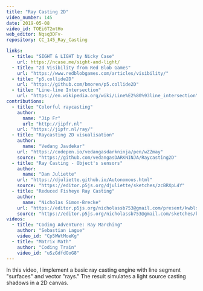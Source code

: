```yaml
---
title: "Ray Casting 2D"
video_number: 145
date: 2019-05-08
video_id: TOEi6T2mtHo
web_editor: Nqsq3DFv-
repository: CC_145_Ray_Casting

links:
  - title: "SIGHT & LIGHT by Nicky Case"
    url: https://ncase.me/sight-and-light/
  - title: "2d Visibility from Red Blob Games"
    url: "https://www.redblobgames.com/articles/visibility/"
  - title: "p5.collide2D"
    url: "https://github.com/bmoren/p5.collide2D"
  - title: "Line-line Intersection"
    url: "https://en.wikipedia.org/wiki/Line%E2%80%93line_intersection"
contributions:
  - title: "Colorful raycasting"
    author:
      name: "Jip Fr"
      url: "http://jipfr.nl"
    url: "https://jipfr.nl/ray/"
  - title: "Raycasting 2D visualisation"
    author:
      name: "Vedang Javdekar"
    url: "https://codepen.io/vedangasdarkninja/pen/wZZmay"
    source: "https://github.com/vedangasDARKNINJA/Raycasting2D"
  - title: "Ray Casting - Object's sensors"
    author:
      name: "Dan Juliette"
    url: "https://djuliette.github.io/Autonomous.html"
    source: "https://editor.p5js.org/djuliette/sketches/zcBRXpL4Y"
  - title: "Reduced Fisheye Ray Casting"
    author:
      name: "Nicholas Simon-Brecke"
    url: "https://editor.p5js.org/nicholassb753@gmail.com/present/kwblsMmLZ"
    source: "https://editor.p5js.org/nicholassb753@gmail.com/sketches/kwblsMmLZ"
videos:
  - title: "Coding Adventure: Ray Marching"
    author: "Sebastian Lague"
    video_id: "Cp5WWtMoeKg"
  - title: "Matrix Math"
    author: "Coding Train"
    video_id: "uSzGdfdOoG8"
---
```


In this video, I implement a basic ray casting engine with line segment "surfaces" and vector "rays." The result simulates a light source casting shadows in a 2D canvas.
